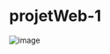# projetWeb-1

![image](https://github.com/user-attachments/assets/4adfad5e-2ed8-4882-8437-9b51ffbd65fc)
